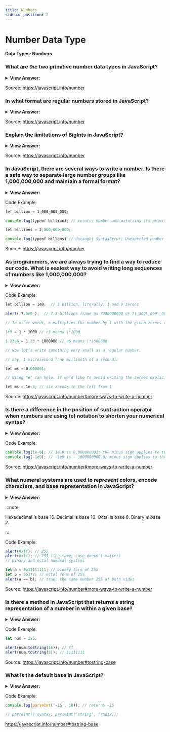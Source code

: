 ```yaml
---
title: Numbers
sidebar_position: 2
---
```


# Number Data Type

**Data Types: Numbers**

<head>
  <title>Number Data Type - JavaScript Interview Questions & Answers</title>
  <meta charSet="utf-8" />
</head>

### What are the two primitive number data types in JavaScript?

<details>
  <summary><strong>View Answer:</strong></summary>
  <div>
  <div><strong>Interview Response:</strong> In JavaScript, the two number data types include numbers and bigints.
</div>
  </div>
</details>

Source: <https://javascript.info/number>

### In what format are regular numbers stored in JavaScript?

<details>
  <summary><strong>View Answer:</strong></summary>
  <div>
  <div><strong>Interview Response:</strong> Regular numbers in JavaScript are stored in 64-bit format IEEE-754, also known as “double precision floating point numbers”.
</div>
  </div>
</details>

Source: <https://javascript.info/number>

### Explain the limitations of BigInts in JavaScript?

<details>
  <summary><strong>View Answer:</strong></summary>
  <div>
  <div><strong>Interview Response:</strong> BigInt is a built-in object that provides a way to represent whole numbers larger than 253 (max safe number) or be less than -253 (min. safe number), which is the largest number JavaScript can reliably represent with the Number primitive and represented by the Number.MAX_SAFE_INTEGER constant. BigInt can be used for arbitrarily large integers.
</div>
  </div>
</details>

Source: <https://javascript.info/number>

### In JavaScript, there are several ways to write a number. Is there a safe way to separate large number groups like 1,000,000,000 and maintain a formal format?

<details>
  <summary><strong>View Answer:</strong></summary>
  <div>
  <div><strong>Interview Response:</strong> Yes, we can use an underscore to ensure that the number maintains it primitive format.</div><br />
  <div><strong>Technical Response:</strong> The most common way to safely separate number groups without using a comma (which would cause an error) and keep its primitive format. Is to use an underscore (syntactic sugar) to ensure that the number maintains it primitive format. However, in most programming languages there is an easier way to propagate large numbers.<br /><br />
  </div>
  </div>
</details>

Code Example:

```js
let billion = 1_000_000_000;

console.log(typeof billion); // returns number and maintains its primitive

let billions = 2,000,000,000;

console.log(typeof billons) // Uncaught SyntaxError: Unexpected number
```

Source: <https://javascript.info/number>

### As programmers, we are always trying to find a way to reduce our code. What is easiest way to avoid writing long sequences of numbers like 1,000,000,000?

<details>
  <summary><strong>View Answer:</strong></summary>
  <div>
  <div><strong>Interview Response:</strong> We can shorten a number by appending the letter (e) to the number and specifying the zeroes count.
</div>
  </div>
</details>

Code Example:

```js
let billion = 1e9;  // 1 billion, literally: 1 and 9 zeroes

alert( 7.3e9 );  // 7.3 billions (same as 7300000000 or 7\_300\_000\_000)

// In other words, e multiplies the number by 1 with the given zeroes count.

1e3 = 1 * 1000 // e3 means \*1000

1.23e6 = 1.23 * 1000000 // e6 means \*1000000

// Now let’s write something very small as a regular number. 

// Say, 1 microsecond (one millionth of a second):

let ms = 0.000001;

// Using "e" can help. If we’d like to avoid writing the zeroes explicitly

let ms = 1e-6; // six zeroes to the left from 1
```

Source: <https://javascript.info/number#more-ways-to-write-a-number>

### Is there a difference in the position of subtraction operator when numbers are using (e) notation to shorten your numerical syntax?

<details>
  <summary><strong>View Answer:</strong></summary>
  <div>
  <div><strong>Interview Response:</strong> Yes, if the minus sign is preceding the number then it returns the number as a negative. A number like -1e9 equals negative 1 billion (-1000000000.0 – minus sign applies to itself) and 1e-9 will result in a floating-point number where the minus sign applies to the exponent (result: 0.000000001).
</div>
  </div>
</details>

Code Example:

```js
console.log(1e-9); // 1e-9 is 0.000000001; the minus sign applies to the exponent
console.log(-1e9); // -1e9 is - 1000000000.0; minus sign applies to the number itself.
```

Source: <https://javascript.info/number#more-ways-to-write-a-number>

### What numeral systems are used to represent colors, encode characters, and base representation in JavaScript?

<details>
  <summary><strong>View Answer:</strong></summary>
  <div>
  <div><strong>Interview Response:</strong> Hexadecimal numbers are commonly used. We can also use binary and octal, but they are used less often.</div><br />
  <div><strong>Technical Response:</strong> Hexadecimal numbers are the most used number to represent colors, encode characters, and many other things. In addition to hexadecimal numbers, binary and octal numeral systems are used and supported in JavaScript but seen less often than hexadecimal numbers. For other numeral systems, we should use the function parseInt which parses a string argument and returns an integer of the specified radix.<br /><br />
  </div>
  </div>
</details>

:::note

Hexadecimal is base 16. Decimal is base 10. Octal is base 8. Binary is base 2.

:::

Code Example:

```js
alert(0xff); // 255
alert(0xff); // 255 (the same, case doesn't matter)
// Binary and octal numeral systems

let a = 0b11111111; // binary form of 255
let b = 0o377; // octal form of 255
alert(a == b); // true, the same number 255 at both sides
```

Source: <https://javascript.info/number#more-ways-to-write-a-number>

### Is there a method in JavaScript that returns a string representation of a number in within a given base?

<details>
  <summary><strong>View Answer:</strong></summary>
  <div>
  <div><strong>Interview Response:</strong> The toString(base) method returns a string representation of a number value with a given base.
</div>
  </div>
</details>

Code Example:

```js
let num = 255;

alert(num.toString(16)); // ff
alert(num.toString(2)); // 11111111
```

Source: <https://javascript.info/number#tostring-base>

### What is the default base in JavaScript?

<details>
  <summary><strong>View Answer:</strong></summary>
  <div>
  <div><strong>Interview Response:</strong> JavaScript is base 10 by default, but the base can vary from 2 to 36 based on your use case.
</div>
  </div>
</details>

Code Example:

```js
console.log(parseInt('-15', 10)); // returns -15

// parseInt() syntax: parseInt(‘string’, [radix]);
```

<https://javascript.info/number#tostring-base>
